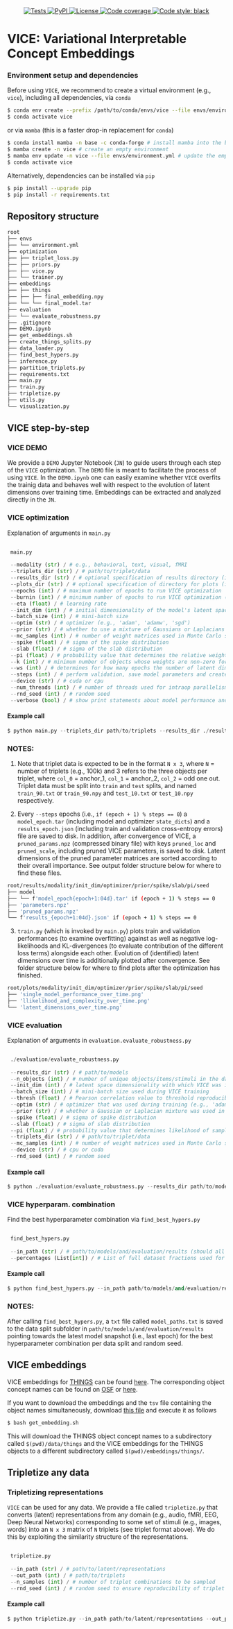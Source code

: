 <div align="center">
    <a href="https://github.com/LukasMut/VICE/actions/workflows/tests.yml" rel="nofollow">
        <img src="https://github.com/LukasMut/VICE/actions/workflows/tests.yml/badge.svg" alt="Tests" />
    </a>
    <a href="https://github.com/LukasMut/VICE/blob/main" rel="nofollow">
        <img src="https://img.shields.io/badge/python-3.7%20%7C%203.8%20%7C%203.9-blue.svg" alt="PyPI" />
    </a>
    <a href="https://github.com/LukasMut/VICE/blob/main/LICENSE" rel="nofollow">
        <img src="https://img.shields.io/badge/License-GPLv3-blue.svg" alt="License" />
    </a>
    <a href="https://codecov.io/gh/LukasMut/VICE" rel="nofollow">
        <img src="https://codecov.io/gh/LukasMut/VICE/branch/main/graph/badge.svg?token=gntaL1yrXI" alt="Code coverage" />
    </a>
    <a href="https://github.com/psf/black" rel="nofollow">
        <img src="https://img.shields.io/badge/code%20style-black-000000.svg" alt="Code style: black" />
    </a>
</div>

# VICE: Variational Interpretable Concept Embeddings

### Environment setup and dependencies

Before using `VICE`, we recommend to create a virtual environment (e.g., `vice`), including all dependencies, via `conda`

```bash
$ conda env create --prefix /path/to/conda/envs/vice --file envs/environment.yml
$ conda activate vice
```

or via `mamba` (this is a faster drop-in replacement for `conda`)

```bash
$ conda install mamba -n base -c conda-forge # install mamba into the base environment
$ mamba create -n vice # create an empty environment
$ mamba env update -n vice --file envs/environment.yml # update the empty environment with dependencies in environment.yml
$ conda activate vice
```


Alternatively, dependencies can be installed via `pip`

```bash
$ pip install --upgrade pip
$ pip install -r requirements.txt
```

## Repository structure

```bash
root
├── envs
├── └── environment.yml
├── optimization
├── ├── triplet_loss.py
├── ├── priors.py
├── ├── vice.py
├── └── trainer.py
├── embeddings
├── ├── things
├── ├── ├── final_embedding.npy
├── └── └── final_model.tar
├── evaluation
├── └── evaluate_robustness.py
├── .gitignore
├── DEMO.ipynb
├── get_embeddings.sh
├── create_things_splits.py
├── data_loader.py
├── find_best_hypers.py
├── inference.py
├── partition_triplets.py
├── requirements.txt
├── main.py
├── train.py
├── tripletize.py
├── utils.py
└── visualization.py
```

## VICE step-by-step

### VICE DEMO

We provide a `DEMO` Jupyter Notebook (`JN`) to guide users through each step of the `VICE` optimization. The `DEMO` file is meant to facilitate the process of using `VICE`. In the `DEMO.ipynb` one can easily examine whether `VICE` overfits the trainig data and behaves well with respect to the evolution of latent dimensions over training time. Embeddings can be extracted and analyzed directly in the `JN`.

### VICE optimization

Explanation of arguments in `main.py`

```python
 
 main.py
  
 --modality (str) / # e.g., behavioral, text, visual, fMRI
 --triplets_dir (str) / # path/to/triplet/data
 --results_dir (str) / # optional specification of results directory (if not provided will resort to ./results/modality/init_dim/optim/prior/seed/spike/slab/pi)
 --plots_dir (str) / # optional specification of directory for plots (if not provided will resort to ./plots/modality/init_dim/optim/prior/seed/spike/slab/pi)
 --epochs (int) / # maximum number of epochs to run VICE optimization
 --burnin (int) / # minimum number of epochs to run VICE optimization (burnin period)
 --eta (float) / # learning rate
 --init_dim (int) / # initial dimensionality of the model's latent space
 --batch_size (int) / # mini-batch size
 --optim (str) / # optimizer (e.g., 'adam', 'adamw', 'sgd')
 --prior (str) / # whether to use a mixture of Gaussians or Laplacians in the spike-and-slab prior (i.e., 'gaussian' or 'laplace')
 --mc_samples (int) / # number of weight matrices used in Monte Carlo sampling (for computationaly efficiency, M is set to 1 during training)
 --spike (float) / # sigma of the spike distribution
 --slab (float) / # sigma of the slab distribution
 --pi (float) / # probability value that determines the relative weighting of the distributions; the closer this value is to 1, the higher the probability that weights are drawn from the spike distribution
 --k (int) / # minimum number of objects whose weights are non-zero for a latent dimension (according to importance scores)
 --ws (int) / # determines for how many epochs the number of latent dimensions (after pruning) is not allowed to vary (ws >> 100)
 --steps (int) / # perform validation, save model parameters and create model and optimizer checkpoints every <steps> epochs
 --device (str) / # cuda or cpu
 --num_threads (int) / # number of threads used for intraop parallelism on CPU; use only if device is CPU
 --rnd_seed (int) / # random seed
 --verbose (bool) / # show print statements about model performance and evolution of latent dimensions during training (can be piped into log file)
 ```

#### Example call

```python
$ python main.py --triplets_dir path/to/triplets --results_dir ./results --plots_dir ./plots --epochs 2000 --burnin 500 --eta 0.001 --init_dim 100 --batch_size 128 --k 5 --ws 200 --optim adam --prior gaussian --mc_samples 10 --spike 0.25 --slab 1.0 --pi 0.6 --steps 50 --device cpu --num_threads 8 --rnd_seed 42 --verbose
```

### NOTES:

1. Note that triplet data is expected to be in the format `N x 3`, where `N` = number of triplets (e.g., 100k) and 3 refers to the three objects per triplet, where `col_0` = anchor_1, `col_1` = anchor_2, `col_2` = odd one out. Triplet data must be split into `train` and `test` splits, and named `train_90.txt` or `train_90.npy` and `test_10.txt` or `test_10.npy` respectively.

2. Every `--steps` epochs (i.e., `if (epoch + 1) % steps == 0`) a `model_epoch.tar` (including model and optimizer `state_dicts`) and a `results_epoch.json` (including train and validation cross-entropy errors) file are saved to disk. In addition, after convergence of VICE, a `pruned_params.npz` (compressed binary file) with keys `pruned_loc` and `pruned_scale`, including pruned VICE parameters, is saved to disk. Latent dimensions of the pruned parameter matrices are sorted according to their overall importance. See output folder structure below for where to find these files.</br>

```bash
root/results/modality/init_dim/optimizer/prior/spike/slab/pi/seed
├── model
├── └── f'model_epoch{epoch+1:04d}.tar' if (epoch + 1) % steps == 0
├── 'parameters.npz'
├── 'pruned_params.npz'
└── f'results_{epoch+1:04d}.json' if (epoch + 1) % steps == 0
```

3. `train.py` (which is invoked by `main.py`) plots train and validation performances (to examine overfitting) against as well as negative log-likelihoods and KL-divergences (to evaluate contribution of the different loss terms) alongside each other. Evolution of (identified) latent dimensions over time is additionally plotted after convergence. See folder structure below for where to find plots after the optimization has finished.

```bash
root/plots/modality/init_dim/optimizer/prior/spike/slab/pi/seed
├── 'single_model_performance_over_time.png'
├── 'llikelihood_and_complexity_over_time.png'
└── 'latent_dimensions_over_time.png'
```

### VICE evaluation

Explanation of arguments in `evaluation.evaluate_robustness.py`

```python
 
 ./evaluation/evaluate_robustness.py
 
 --results_dir (str) / # path/to/models
 --n_objects (int) / # number of unique objects/items/stimuli in the dataset
 --init_dim (int) / # latent space dimensionality with which VICE was initialized at run time
 --batch_size (int) / # mini-batch size used during VICE training
 --thresh (float) / # Pearson correlation value to threshold reproducibility of dimensions (e.g., 0.8)
 --optim (str) / # optimizer that was used during training (e.g., 'adam', 'adamw', 'sgd')
 --prior (str) / # whether a Gaussian or Laplacian mixture was used in the spike-and-slab prior (i.e., 'gaussian' or 'laplace')
 --spike (float) / # sigma of spike distribution
 --slab (float) / # sigma of slab distribution
 --pi (float) / # probability value that determines likelihood of samples from the spike
 --triplets_dir (str) / # path/to/triplet/data
 --mc_samples (int) / # number of weight matrices used in Monte Carlo sampling for evaluating models on validation set
 --device (str) / # cpu or cuda
 --rnd_seed (int) / # random seed
 ```

#### Example call

```python
$ python ./evaluation/evaluate_robustness.py --results_dir path/to/models --n_objects number/of/unique/objects (e.g., 1854) --init_dim 100 --batch_size 128 --thresh 0.8 --optim adam --prior gaussian --spike 0.25 --slab 1.0 --pi 0.6 --triplets_dir path/to/triplets --mc_samples 5 --device cpu --rnd_seed 42
```

### VICE hyperparam. combination

Find the best hyperparameter combination via `find_best_hypers.py`

```python
 
 find_best_hypers.py
 
 --in_path (str) / # path/to/models/and/evaluation/results (should all have the same root directory)
 --percentages (List[int]) / # List of full dataset fractions used for VICE optimization
 ```

#### Example call

```python
$ python find_best_hypers.py --in_path path/to/models/and/evaluation/results --percentages 10 20 50 100
```

### NOTES:

After calling `find_best_hypers.py`, a `txt` file called `model_paths.txt` is saved to the data split subfolder in `path/to/models/and/evaluation/results` pointing towards the latest model snapshot (i.e., last epoch) for the best hyperparameter combination per data split and random seed.


## VICE embeddings

VICE embeddings for [THINGS](https://osf.io/jum2f/) can be found [here](https://github.com/LukasMut/VICE/tree/main/embeddings/things). The corresponding object concept names can be found on [OSF](https://osf.io/jum2f/) or [here](https://github.com/LukasMut/VICE/tree/main/data). 

If you want to download the embeddings and the `tsv` file containing the object names simultaneously, download [this file](https://github.com/LukasMut/VICE/blob/main/get_embeddings.sh) and execute it as follows

```bash
$ bash get_embedding.sh
```

This will download the THINGS object concept names to a subdirectory called `$(pwd)/data/things` and the VICE embeddings for the THINGS objects to a different subdirectory called `$(pwd)/embeddings/things/`.

## Tripletize any data

### Tripletizing representations

`VICE` can be used for any data. We provide a file called `tripletize.py` that converts (latent) representations from any domain (e.g., audio, fMRI, EEG, Deep Neural Networks) corresponding to some set of stimuli (e.g., images, words) into an `N x 3` matrix of `N` triplets (see triplet format above). We do this by exploiting the similarity structure of the representations.

```python
 
 tripletize.py
 
 --in_path (str) / # path/to/latent/representations
 --out_path (int) / # path/to/triplets
 --n_samples (int) / # number of triplet combinations to be sampled
 --rnd_seed (int) / # random seed to ensure reproducibility of triplet sampling
 ```

#### Example call

```python
$ python tripletize.py --in_path path/to/latent/representations --out_path path/to/triplets --n_samples 100000 --rnd_seed 42
```
